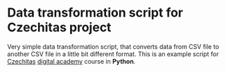 # Data transformation script for Czechitas project

Very simple data transformation script, that converts data from CSV file to
another CSV file in a little bit different format. This is an example script for
[Czechitas](https://www.czechitas.cz/)
[digital academy](https://www.czechitas.cz/tema/digitalni-akademie) course in
**Python**.
